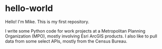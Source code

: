 # hello-world
Hello! I'm Mike. This is my first repository.

I write some Python code for work projects at a Metropolitan Planning Organization (MPO), mostly involving Esri ArcGIS products. I also like to pull data from some select APIs, mostly from the Census Bureau.

